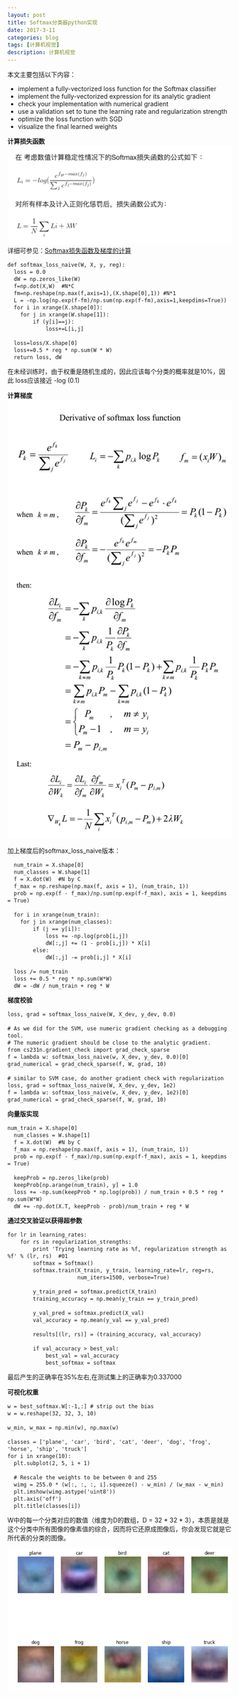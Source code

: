 ```yaml
---
layout: post
title: Softmax分类器python实现
date: 2017-3-11
categories: blog
tags: [计算机视觉]
description: 计算机视觉
---
```


本文主要包括以下内容：        

- implement a fully-vectorized loss function for the Softmax classifier
- implement the fully-vectorized expression for its analytic gradient
- check your implementation with numerical gradient
- use a validation set to tune the learning rate and regularization strength
- optimize the loss function with SGD
- visualize the final learned weights

**计算损失函数**           
![](https://raw.githubusercontent.com/whuhan2013/myImage/master/cs231n/chapter9/p1.png)
详细可参见：[Softmax损失函数及梯度的计算](https://zhuanlan.zhihu.com/p/21485970)       

```
def softmax_loss_naive(W, X, y, reg):
  loss = 0.0
  dW = np.zeros_like(W)
  f=np.dot(X,W)  #N*C
  fm=np.reshape(np.max(f,axis=1),(X.shape[0],1)) #N*1
  L = -np.log(np.exp(f-fm)/np.sum(np.exp(f-fm),axis=1,keepdims=True))
  for i in xrange(X.shape[0]):
    for j in xrange(W.shape[1]):
        if (y[i]==j):
            loss+=L[i,j]
            
  loss=loss/X.shape[0]
  loss+=0.5 * reg * np.sum(W * W)
  return loss, dW
```

在未经训练时，由于权重是随机生成的，因此应该每个分类的概率就是10%，因此 loss应该接近 -log (0.1) 

**计算梯度**         
![](https://raw.githubusercontent.com/whuhan2013/myImage/master/cs231n/chapter9/p2.png)

加上梯度后的softmax_loss_naive版本：

```
  num_train = X.shape[0]
  num_classes = W.shape[1]  
  f = X.dot(W)  #N by C
  f_max = np.reshape(np.max(f, axis = 1), (num_train, 1))
  prob = np.exp(f - f_max)/np.sum(np.exp(f-f_max), axis = 1, keepdims = True)
  
  for i in xrange(num_train):
    for j in xrange(num_classes):
        if (j == y[i]):
            loss += -np.log(prob[i,j])
            dW[:,j] += (1 - prob[i,j]) * X[i]
        else:
            dW[:,j] -= prob[i,j] * X[i]
            
  loss /= num_train
  loss += 0.5 * reg * np.sum(W*W)
  dW = -dW / num_train + reg * W
```

**梯度校验**         

```
loss, grad = softmax_loss_naive(W, X_dev, y_dev, 0.0)

# As we did for the SVM, use numeric gradient checking as a debugging tool.
# The numeric gradient should be close to the analytic gradient.
from cs231n.gradient_check import grad_check_sparse
f = lambda w: softmax_loss_naive(w, X_dev, y_dev, 0.0)[0]
grad_numerical = grad_check_sparse(f, W, grad, 10)

# similar to SVM case, do another gradient check with regularization
loss, grad = softmax_loss_naive(W, X_dev, y_dev, 1e2)
f = lambda w: softmax_loss_naive(w, X_dev, y_dev, 1e2)[0]
grad_numerical = grad_check_sparse(f, W, grad, 10)
```

**向量版实现**         

```
num_train = X.shape[0]
  num_classes = W.shape[1]
  f = X.dot(W)  #N by C
  f_max = np.reshape(np.max(f, axis = 1), (num_train, 1))
  prob = np.exp(f - f_max)/np.sum(np.exp(f-f_max), axis = 1, keepdims = True)

  keepProb = np.zeros_like(prob)
  keepProb[np.arange(num_train), y] = 1.0
  loss += -np.sum(keepProb * np.log(prob)) / num_train + 0.5 * reg * np.sum(W*W)
  dW += -np.dot(X.T, keepProb - prob)/num_train + reg * W
```

**通过交叉验证以获得超参数**          

```
for lr in learning_rates:
    for rs in regularization_strengths:
        print 'Trying learning rate as %f, regularization strength as %f' % (lr, rs)  #01
        softmax = Softmax()
        softmax.train(X_train, y_train, learning_rate=lr, reg=rs,
                      num_iters=1500, verbose=True)
        
        y_train_pred = softmax.predict(X_train)
        training_accuracy = np.mean(y_train == y_train_pred)
        
        y_val_pred = softmax.predict(X_val)
        val_accuracy = np.mean(y_val == y_val_pred)
        
        results[(lr, rs)] = (training_accuracy, val_accuracy)

        if val_accuracy > best_val:
            best_val = val_accuracy
            best_softmax = softmax
```

最后产生的正确率在35%左右,在测试集上的正确率为0.337000


**可视化权重**           

```
w = best_softmax.W[:-1,:] # strip out the bias
w = w.reshape(32, 32, 3, 10)

w_min, w_max = np.min(w), np.max(w)

classes = ['plane', 'car', 'bird', 'cat', 'deer', 'dog', 'frog', 'horse', 'ship', 'truck']
for i in xrange(10):
  plt.subplot(2, 5, i + 1)
  
  # Rescale the weights to be between 0 and 255
  wimg = 255.0 * (w[:, :, :, i].squeeze() - w_min) / (w_max - w_min)
  plt.imshow(wimg.astype('uint8'))
  plt.axis('off')
  plt.title(classes[i])
```

W中的每一个分类对应的数值（维度为D的数组，D = 32 * 32 * 3），本质是就是这个分类中所有图像的像素值的综合，因而将它还原成图像后，你会发现它就是它所代表的分类的图像。

![](https://raw.githubusercontent.com/whuhan2013/myImage/master/cs231n/chapter9/p3.png)


